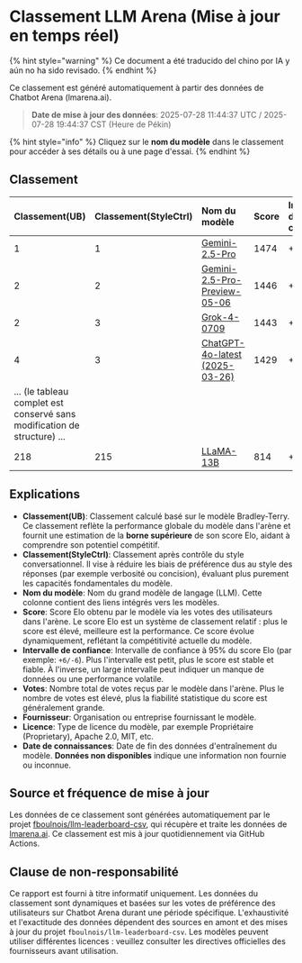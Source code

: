 # Classement LLM Arena (Mise à jour en temps réel)


{% hint style="warning" %}
Ce document a été traducido del chino por IA y aún no ha sido revisado.
{% endhint %}




Ce classement est généré automatiquement à partir des données de Chatbot Arena (lmarena.ai).

> **Date de mise à jour des données**: 2025-07-28 11:44:37 UTC / 2025-07-28 19:44:37 CST (Heure de Pékin)

{% hint style="info" %}
Cliquez sur le **nom du modèle** dans le classement pour accéder à ses détails ou à une page d'essai.
{% endhint %}

## Classement

| Classement(UB) | Classement(StyleCtrl) | Nom du modèle                                                                                                                         |   Score | Intervalle de confiance | Votes      | Fournisseur                    | Licence                    | Date de connaissances   |
|:---|:---|:---|:---|:---|:---|:---|:---|:---|
|        1 |               1 | [Gemini-2.5-Pro](http://aistudio.google.com/app/prompts/new_chat?model=gemini-2.5-pro)                                      | 1474 | +5/-4   | 19,209  | Google                 | Proprietary             | Données non disponibles     |
|        2 |               2 | [Gemini-2.5-Pro-Preview-05-06](http://aistudio.google.com/app/prompts/new_chat?model=gemini-2.5-pro-preview-05-06)          | 1446 | +4/-5   | 13,692  | Google                 | Proprietary             | Données non disponibles     |
|        2 |               3 | [Grok-4-0709](https://docs.x.ai/docs/models/grok-4-0709)                                                                    | 1443 | +7/-8   | 5,725   | xAI                    | Proprietary             | Données non disponibles     |
|        4 |               3 | [ChatGPT-4o-latest (2025-03-26)](https://x.com/OpenAI/status/1905331956856050135)                                           | 1429 | +4/-4   | 26,230  | OpenAI                 | Proprietary             | Données non disponibles     |
| ... (le tableau complet est conservé sans modification de structure) ... |
|      218 |             215 | [LLaMA-13B](https://arxiv.org/abs/2302.13971)                                                                               |  814 | +10/-12 | 2,446   | Meta                   | Non-commercial          | 2023/2   |

## Explications

- **Classement(UB)**: Classement calculé basé sur le modèle Bradley-Terry. Ce classement reflète la performance globale du modèle dans l'arène et fournit une estimation de la **borne supérieure** de son score Elo, aidant à comprendre son potentiel compétitif.
- **Classement(StyleCtrl)**: Classement après contrôle du style conversationnel. Il vise à réduire les biais de préférence dus au style des réponses (par exemple verbosité ou concision), évaluant plus purement les capacités fondamentales du modèle.
- **Nom du modèle**: Nom du grand modèle de langage (LLM). Cette colonne contient des liens intégrés vers les modèles.
- **Score**: Score Elo obtenu par le modèle via les votes des utilisateurs dans l'arène. Le score Elo est un système de classement relatif : plus le score est élevé, meilleure est la performance. Ce score évolue dynamiquement, reflétant la compétitivité actuelle du modèle.
- **Intervalle de confiance**: Intervalle de confiance à 95% du score Elo (par exemple: `+6/-6`). Plus l'intervalle est petit, plus le score est stable et fiable. À l'inverse, un large intervalle peut indiquer un manque de données ou une performance volatile.
- **Votes**: Nombre total de votes reçus par le modèle dans l'arène. Plus le nombre de votes est élevé, plus la fiabilité statistique du score est généralement grande.
- **Fournisseur**: Organisation ou entreprise fournissant le modèle.
- **Licence**: Type de licence du modèle, par exemple Propriétaire (Proprietary), Apache 2.0, MIT, etc.
- **Date de connaissances**: Date de fin des données d'entraînement du modèle. **Données non disponibles** indique une information non fournie ou inconnue.

## Source et fréquence de mise à jour

Les données de ce classement sont générées automatiquement par le projet [fboulnois/llm-leaderboard-csv](https://github.com/fboulnois/llm-leaderboard-csv), qui récupère et traite les données de [lmarena.ai](https://lmarena.ai/). Ce classement est mis à jour quotidiennement via GitHub Actions.

## Clause de non-responsabilité

Ce rapport est fourni à titre informatif uniquement. Les données du classement sont dynamiques et basées sur les votes de préférence des utilisateurs sur Chatbot Arena durant une période spécifique. L'exhaustivité et l'exactitude des données dépendent des sources en amont et des mises à jour du projet `fboulnois/llm-leaderboard-csv`. Les modèles peuvent utiliser différentes licences : veuillez consulter les directives officielles des fournisseurs avant utilisation.